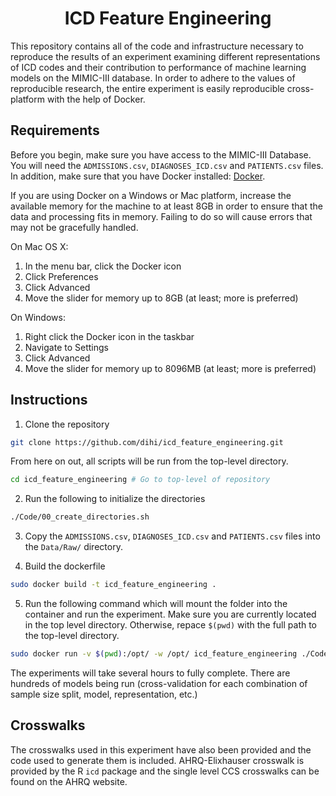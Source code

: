 <p align="center">
    <h1 align="center">ICD Feature Engineering</h2>
</p>
This repository contains all of the code and infrastructure necessary to reproduce the results of an experiment examining different representations of ICD codes and their contribution to performance of machine learning models on the MIMIC-III database. In order to adhere to the values of reproducible research, the entire experiment is easily reproducible cross-platform with the help of Docker.

## Requirements

Before you begin, make sure you have access to the MIMIC-III Database. You will need the `ADMISSIONS.csv`, `DIAGNOSES_ICD.csv` and `PATIENTS.csv` files. In addition, make sure that you have Docker installed: [Docker](https://docs.docker.com/install/).

If you are using Docker on a Windows or Mac platform, increase the available memory for the machine to at least 8GB in order to ensure that the data and processing fits in memory. Failing to do so will cause errors that may not be gracefully handled. 

On Mac OS X:

 1. In the menu bar, click the Docker icon
 2. Click Preferences
 3. Click Advanced
 4. Move the slider for memory up to 8GB (at least; more is preferred)

On Windows:
 1. Right click the Docker icon in the taskbar
 2. Navigate to Settings
 3. Click Advanced
 4. Move the slider for memory up to 8096MB (at least; more is preferred)


## Instructions

1. Clone the repository

```sh
git clone https://github.com/dihi/icd_feature_engineering.git
```
From here on out, all scripts will be run from the top-level directory. 

```sh
cd icd_feature_engineering # Go to top-level of repository
```

2. Run the following to initialize the directories

```sh
./Code/00_create_directories.sh
```

3. Copy the `ADMISSIONS.csv`, `DIAGNOSES_ICD.csv` and `PATIENTS.csv` files into the `Data/Raw/` directory.

4. Build the dockerfile

```sh
sudo docker build -t icd_feature_engineering .
```

5. Run the following command which will mount the folder into the container and run the experiment. Make sure you are currently located in the top level directory. Otherwise, repace `$(pwd)` with the full path to the top-level directory.

```sh
sudo docker run -v $(pwd):/opt/ -w /opt/ icd_feature_engineering ./Code/run_entire_experiment.sh
```

The experiments will take several hours to fully complete. There are hundreds of models being run (cross-validation for each combination of sample size split, model, representation, etc.)

## Crosswalks

The crosswalks used in this experiment have also been provided and the code used to generate them is included. AHRQ-Elixhauser crosswalk is provided by the R `icd` package and the single level CCS crosswalks can be found on the AHRQ website.